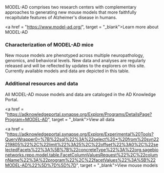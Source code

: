 MODEL-AD comprises two research centers with complementary approaches to generating new mouse models that more faithfully recapitulate features of Alzheimer's disease in humans.

<a href = "https://www.model-ad.org/", target = "_blank">Learn more about MODEL-AD</a>

<div class = "start-divider"></div>

### Characterization of MODEL-AD mice

New mouse models are phenotyped across multiple neuropathology, genomics, and behavioral levels. New data and analyses are regularly released and will be reflected by updates to the explorers on this site. Currently available models and data are depicted in this table.

### Additional resources and data

All MODEL-AD mouse models and data are cataloged in the AD Knowledge Portal.

<a href = "https://adknowledgeportal.synapse.org/Explore/Programs/DetailsPage?Program=MODEL-AD", target = "_blank">View all data</a>

<a href = "https://adknowledgeportal.synapse.org/Explore/Experimental%20Tools?QueryWrapper0=%7B%22sql%22%3A%22select%20*%20from%20syn22219805%22%2C%22limit%22%3A25%2C%22offset%22%3A0%2C%22selectedFacets%22%3A%5B%7B%22concreteType%22%3A%22org.sagebionetworks.repo.model.table.FacetColumnValuesRequest%22%2C%22columnName%22%3A%22program%22%2C%22facetValues%22%3A%5B%22MODEL-AD%22%5D%7D%5D%7D", target = "_blank">View mouse models</a>
